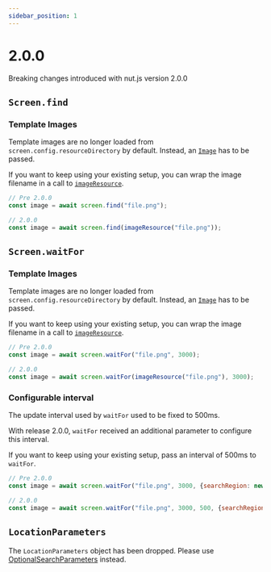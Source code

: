 ```yaml
---
sidebar_position: 1
---
```


# 2.0.0

Breaking changes introduced with nut.js version 2.0.0

## `Screen.find`

### Template Images

Template images are no longer loaded from `screen.config.resourceDirectory` by default.
Instead, an [`Image`](../datatypes/image.md) has to be passed.

If you want to keep using your existing setup, you can wrap the image filename in a call to [`imageResource`](../tutorial-screen/template-images.md#loading-images-from-resource-directory).

```js
// Pre 2.0.0
const image = await screen.find("file.png");

// 2.0.0
const image = await screen.find(imageResource("file.png"));
```

## `Screen.waitFor`

### Template Images

Template images are no longer loaded from `screen.config.resourceDirectory` by default.
Instead, an [`Image`](../datatypes/image.md) has to be passed.

If you want to keep using your existing setup, you can wrap the image filename in a call to [`imageResource`](../tutorial-screen/template-images.md#loading-images-from-resource-directory).

```js
// Pre 2.0.0
const image = await screen.waitFor("file.png", 3000);

// 2.0.0
const image = await screen.waitFor(imageResource("file.png"), 3000);
```

### Configurable interval

The update interval used by `waitFor` used to be fixed to 500ms.

With release 2.0.0, `waitFor` received an additional parameter to configure this interval.

If you want to keep using your existing setup, pass an interval of 500ms to `waitFor`.

```js
// Pre 2.0.0
const image = await screen.waitFor("file.png", 3000, {searchRegion: new Region(100, 100, 100, 100)});

// 2.0.0
const image = await screen.waitFor("file.png", 3000, 500, {searchRegion: new Region(100, 100, 100, 100)});
```

## `LocationParameters`

The `LocationParameters` object has been dropped. Please use [OptionalSearchParameters](https://nut-tree.github.io/apidoc/classes/optionalsearchparameters.html) instead.